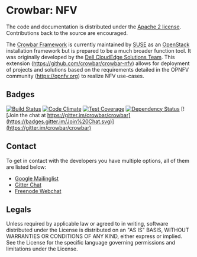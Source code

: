 # Crowbar: NFV

The code and documentation is distributed under the [Apache 2 license](http://www.apache.org/licenses/LICENSE-2.0.html).
Contributions back to the source are encouraged.

The [Crowbar Framework](https://github.com/crowbar/crowbar) is currently maintained by [SUSE](http://www.suse.com/) as
an [OpenStack](http://openstack.org) installation framework but is prepared to be a much broader function tool. It was
originally developed by the [Dell CloudEdge Solutions Team](http://dell.com/openstack).
This extension (https://github.com/crowbar/crowbar-nfv) allows for deployment of projects and solutions based on the requirements detailed in the OPNFV community (https://opnfv.org) to realize NFV use-cases.

## Badges

[![Build Status](https://travis-ci.org/crowbar/crowbar-opendaylight.svg?branch=master)](https://travis-ci.org/crowbar/crowbar-opendaylight)
[![Code Climate](https://codeclimate.com/github/crowbar/crowbar-opendaylight/badges/gpa.svg)](https://codeclimate.com/github/crowbar/crowbar-opendaylight)
[![Test Coverage](https://codeclimate.com/github/crowbar/crowbar-opendaylight/badges/coverage.svg)](https://codeclimate.com/github/crowbar/crowbar-opendaylight)
[![Dependency Status](https://gemnasium.com/crowbar/crowbar-opendaylight.svg)](https://gemnasium.com/crowbar/crowbar-opendaylight)
[![Join the chat at https://gitter.im/crowbar/crowbar](https://badges.gitter.im/Join%20Chat.svg)](https://gitter.im/crowbar/crowbar)

## Contact

To get in contact with the developers you have multiple options, all of them are listed below:

* [Google Mailinglist](https://groups.google.com/forum/#!forum/crowbar)
* [Gitter Chat](https://gitter.im/crowbar/crowbar)
* [Freenode Webchat](http://webchat.freenode.net/?channels=%23crowbar)

## Legals

Unless required by applicable law or agreed to in writing, software distributed under the License is distributed on
an "AS IS" BASIS, WITHOUT WARRANTIES OR CONDITIONS OF ANY KIND, either express or implied. See the License for the
specific language governing permissions and limitations under the License.
